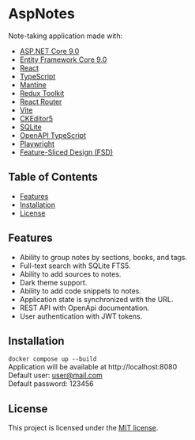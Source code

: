 # AspNotes

Note-taking application made with:

- [ASP.NET Core 9.0](https://learn.microsoft.com/en-us/aspnet/core/release-notes/aspnetcore-9.0?view=aspnetcore-9.0)
- [Entity Framework Core 9.0](https://learn.microsoft.com/en-us/ef/)
- [React](https://react.dev/)
- [TypeScript](https://www.typescriptlang.org/)
- [Mantine](https://mantine.dev/)
- [Redux Toolkit](https://redux-toolkit.js.org/)
- [React Router](https://reactrouter.com/)
- [Vite](https://vite.dev/)
- [CKEditor5](https://ckeditor.com/ckeditor-5/)
- [SQLite](https://sqlite.org/)
- [OpenAPI TypeScript](https://openapi-ts.dev/)
- [Playwright](https://playwright.dev/)
- [Feature-Sliced Design (FSD)](https://feature-sliced.design/)

## Table of Contents

- [Features](#features)
- [Installation](#installation)
- [License](#license)

## Features

- Ability to group notes by sections, books, and tags.
- Full-text search with SQLite FTS5.
- Ability to add sources to notes.
- Dark theme support.
- Ability to add code snippets to notes.
- Application state is synchronized with the URL.
- REST API with OpenApi documentation.
- User authentication with JWT tokens.

## Installation

`docker compose up --build` \
Application will be available at http://localhost:8080 \
Default user: user@mail.com \
Default password: 123456

## License

This project is licensed under the [MIT license](./LICENSE).
